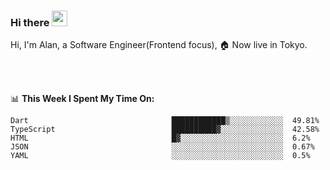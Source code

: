 ### Hi there <img src="https://media.giphy.com/media/hvRJCLFzcasrR4ia7z/giphy.gif" width="25px">

<!-- ![visitors](https://visitor-badge.glitch.me/badge?page_id=dislfyer.dislfyer) -->

Hi, I'm Alan, a Software Engineer(Frontend focus), 🏠 Now live in Tokyo.

<br/>
<br/>

📊 **This Week I Spent My Time On:**


<!--START_SECTION:waka-->

```text
Dart                                ████████████▒░░░░░░░░░░░░  49.81%
TypeScript                          ██████████▓░░░░░░░░░░░░░░  42.58%
HTML                                █▓░░░░░░░░░░░░░░░░░░░░░░░  6.2%
JSON                                ░░░░░░░░░░░░░░░░░░░░░░░░░  0.67%
YAML                                ░░░░░░░░░░░░░░░░░░░░░░░░░  0.5%
```

<!--END_SECTION:waka-->

<!--
**About Me:**
 -->
